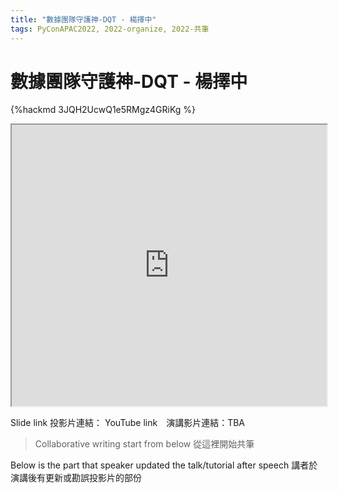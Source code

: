 ```yaml
---
title: "數據團隊守護神-DQT - 楊擇中"
tags: PyConAPAC2022, 2022-organize, 2022-共筆
---
```


# 數據團隊守護神-DQT - 楊擇中

{%hackmd 3JQH2UcwQ1e5RMgz4GRiKg %}

<iframe src=https://app.sli.do/event/gFHqR4nX2VJNiGfcJBXvg8 height=450 width=100%></iframe>


Slide link 投影片連結：
YouTube link　演講影片連結：TBA

> Collaborative writing start from below 
> 從這裡開始共筆 

Below is the part that speaker updated the talk/tutorial after speech
講者於演講後有更新或勘誤投影片的部份
